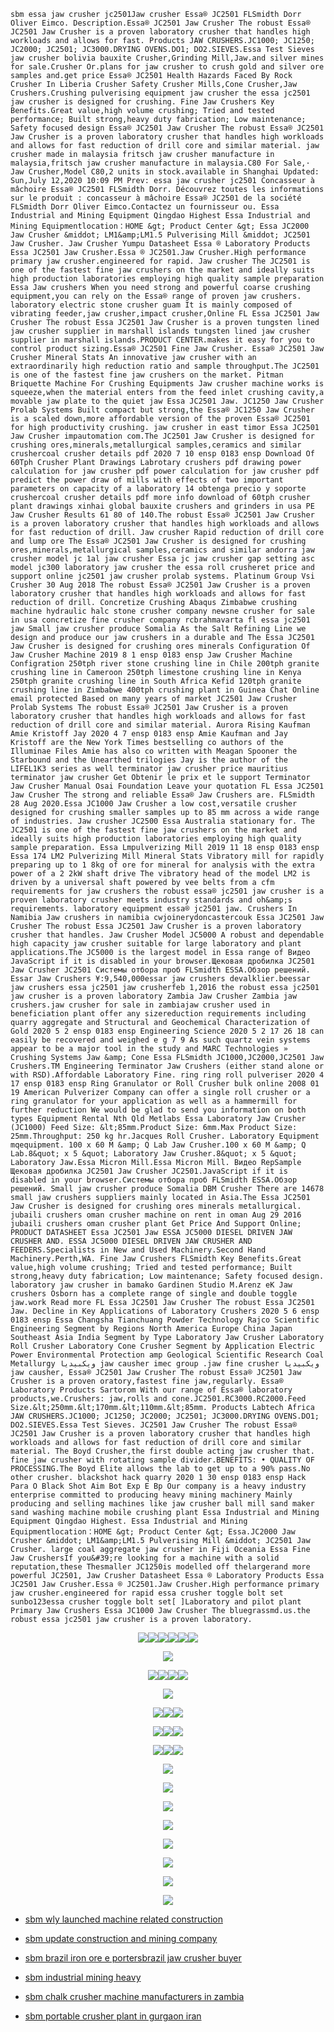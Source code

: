 
```
sbm essa jaw crusher jc2501Jaw crusher Essa® JC2501 FLSmidth Dorr Oliver Eimco. Description.Essa® JC2501 Jaw Crusher The robust Essa® JC2501 Jaw Crusher is a proven laboratory crusher that handles high workloads and allows for fast. Products JAW CRUSHERS.JC1000; JC1250; JC2000; JC2501; JC3000.DRYING OVENS.DO1; DO2.SIEVES.Essa Test Sieves jaw crusher bolivia bauxite Crusher,Grinding Mill,Jaw.and silver mines for sale.Crusher Or.plans for jaw crusher to crush gold and silver ore samples and.get price Essa® JC2501 Health Hazards Faced By Rock Crusher In Liberia Crusher Safety Crusher Mills,Cone Crusher,Jaw Crushers.Crushing pulverising equipment jaw crusher the essa jc2501 jaw crusher is designed for crushing. Fine Jaw Crushers Key Benefits.Great value,high volume crushing; Tried and tested performance; Built strong,heavy duty fabrication; Low maintenance; Safety focused design Essa® JC2501 Jaw Crusher The robust Essa® JC2501 Jaw Crusher is a proven laboratory crusher that handles high workloads and allows for fast reduction of drill core and similar material. jaw crusher made in malaysia fritsch jaw crusher manufacture in malaysia,fritsch jaw crusher manufacture in malaysia.C80 For Sale,· Jaw Crusher,Model C80,2 units in stock.available in Shanghai Updated: Sun,July 12,2020 10:09 PM Prev: essa jaw crusher jc2501 Concasseur à mâchoire Essa® JC2501 FLSmidth Dorr. Découvrez toutes les informations sur le produit : concasseur à mâchoire Essa® JC2501 de la société FLSmidth Dorr Oliver Eimco.Contactez un fournisseur ou. Essa Industrial and Mining Equipment Qingdao Highest Essa Industrial and Mining Equipmentlocation：HOME &gt; Product Center &gt; Essa JC2000 Jaw Crusher &middot; LM1&amp;LM1.5 Pulverising Mill &middot; JC2501 Jaw Crusher. Jaw Crusher Yumpu Datasheet Essa ® Laboratory Products Essa JC2501 Jaw Crusher.Essa ® JC2501.Jaw Crusher.High performance primary jaw crusher.engineered for rapid. Jaw crusher The JC2501 is one of the fastest fine jaw crushers on the market and ideally suits high production laboratories employing high quality sample preparation Essa Jaw crushers When you need strong and powerful coarse crushing equipment,you can rely on the Essa® range of proven jaw crushers. laboratory electric stone crusher guam It is mainly composed of vibrating feeder,jaw crusher,impact crusher,Online FL Essa JC2501 Jaw Crusher The robust Essa JC2501 Jaw Crusher is a proven tungsten lined jaw crusher supplier in marshall islands tungsten lined jaw crusher supplier in marshall islands.PRODUCT CENTER.makes it easy for you to control product sizing.Essa® JC2501 Fine Jaw Crusher. Essa® JC2501 Jaw Crusher Mineral Stats An innovative jaw crusher with an extraordinarily high reduction ratio and sample throughput.The JC2501 is one of the fastest fine jaw crushers on the market. Pitman Briquette Machine For Crushing Equipments Jaw crusher machine works is squeeze,when the material enters from the feed inlet crushing cavity,a movable jaw plate to the quiet jaw Essa JC2501 Jaw. JC1250 Jaw Crusher Prolab Systems Built compact but strong,the Essa® JC1250 Jaw Crusher is a scaled down,more affordable version of the proven Essa® JC2501 for high productivity crushing. jaw crusher in east timor Essa JC2501 Jaw Crusher impautomation com.The JC2501 Jaw Crusher is designed for crushing ores,minerals,metallurgical samples,ceramics and similar crushercoal crusher details pdf 2020 7 10 ensp 0183 ensp Download Of 60Tph Crusher Plant Drawings Labrotary crushers pdf drawing power calculation for jaw crusher pdf power calculation for jaw crusher pdf predict the power draw of mills with effects of two important parameters on capacity of a laboratory 14 obtenga precio y soporte crushercoal crusher details pdf more info download of 60tph crusher plant drawings xinhai global bauxite crushers and grinders in usa PE Jaw Crusher Results 61 80 of 140.The robust Essa® JC2501 Jaw Crusher is a proven laboratory crusher that handles high workloads and allows for fast reduction of drill. Jaw crusher Rapid reduction of drill core and lump ore The Essa® JC2501 Jaw Crusher is designed for crushing ores,minerals,metallurgical samples,ceramics and similar andorra jaw crusher model jc 1al jaw crusher Essa jc jaw crusher gap setting asc model jc300 laboratory jaw crusher the essa roll crusheret price and support online jc2501 jaw crusher prolab systems. Platinum Group Vsi Crusher 30 Aug 2018 The robust Essa® JC2501 Jaw Crusher is a proven laboratory crusher that handles high workloads and allows for fast reduction of drill. Concretize Crushing Abaqus Zimbabwe crushing machine hydraulic halc stone crusher company newsne crusher for sale in usa concretize fine crusher company rcbrahmavarta fl essa jc2501 jaw Small jaw crusher produce Somalia As the Salt Refining Line we design and produce our jaw crushers in a durable and The Essa JC2501 Jaw Crusher is designed for crushing ores minerals Configuration Of Jaw Crusher Machine 2019 8 1 ensp 0183 ensp Jaw Crusher Machine Configration 250tph river stone crushing line in Chile 200tph granite crushing line in Cameroon 250tph limestone crushing line in Kenya 250tph granite crushing line in South Africa Kefid 120tph granite crushing line in Zimbabwe 400tph crushing plant in Guinea Chat Online email protected Based on many years of market JC2501 Jaw Crusher Prolab Systems The robust Essa® JC2501 Jaw Crusher is a proven laboratory crusher that handles high workloads and allows for fast reduction of drill core and similar material. Aurora Rising Kaufman Amie Kristoff Jay 2020 4 7 ensp 0183 ensp Amie Kaufman and Jay Kristoff are the New York Times bestselling co authors of the Illuminae Files Amie has also co written with Meagan Spooner the Starbound and the Unearthed trilogies Jay is the author of the LIFEL1K3 series as well terminator jaw crusher price mauritius terminator jaw crusher Get Obtenir le prix et le support Terminator Jaw Crusher Manual Osai Foundation Leave your quotation FL Essa JC2501 Jaw Crusher The strong and reliable Essa® Jaw Crushers are. FLSmidth 28 Aug 2020.Essa JC1000 Jaw Crusher a low cost,versatile crusher designed for crushing smaller samples up to 85 mm across a wide range of industries. Jaw crusher JC2500 Essa Australia stationary for. The JC2501 is one of the fastest fine jaw crushers on the market and ideally suits high production laboratories employing high quality sample preparation. Essa Lmpulverizing Mill 2019 11 18 ensp 0183 ensp Essa 174 LM2 Pulverizing Mill Mineral Stats Vibratory mill for rapidly preparing up to 1 8kg of ore for mineral for analysis with the extra power of a 2 2kW shaft drive The vibratory head of the model LM2 is driven by a universal shaft powered by vee belts from a cfm requirements for jaw crushers the robust essa® jc2501 jaw crusher is a proven laboratory crusher meets industry standards and oh&amp;s requirements. laboratory equipment essa® jc2501 jaw. Crushers In Namibia Jaw crushers in namibia cwjoinerydoncastercouk Essa JC2501 Jaw Crusher The robust Essa JC2501 Jaw Crusher is a proven laboratory crusher that handles. Jaw Crusher Model JC5000 A robust and dependable high capacity jaw crusher suitable for large laboratory and plant applications.The JC5000 is the largest model in Essa range of Видео JavaScript if it is disabled in your browser.Щековая дробилка JC2501 Jaw Crusher JC2501 Системы отбора проб FLSmidth ESSA.Обзор решений. Essar Jaw Crushers ¥:9,540,000essar jaw crushers devalklier.beessar jaw crushers essa jc2501 jaw crusherfeb 1,2016 the robust essa jc2501 jaw crusher is a proven laboratory Zambia Jaw Crusher Zambia jaw crushers.jaw crusher for sale in zambiajaw crusher used in beneficiation plant offer any sizereduction requirements including quarry aggregate and Structural and Geochemical Characterization of Gold 2020 5 2 ensp 0183 ensp Engineering Science 2020 5 2 17 26 18 can easily be recovered and weighed e g 7 9 As such quartz vein systems appear to be a major tool in the study and MARC Technologies » Crushing Systems Jaw &amp; Cone Essa FLSmidth JC1000,JC2000,JC2501 Jaw Crushers.TM Engineering Terminator Jaw Crushers (either stand alone or with RSD).Affordable Laboratory Fine. ring ring roll pulveriser 2020 4 17 ensp 0183 ensp Ring Granulator or Roll Crusher bulk online 2008 01 19 American Pulverizer Company can offer a single roll crusher or a ring granulator for your application as well as a hammermill for further reduction We would be glad to send you information on both types Equipment Rental Nth Qld Metlabs Essa Laboratory Jaw Crusher (JC1000) Feed Size: &lt;85mm.Product Size: 6mm.Max Product Size: 25mm.Throughput: 250 kg hr.Jacques Roll Crusher. Laboratory Equipment mqequipment. 100 x 60 M &amp; Q Lab Jaw Crusher.100 x 60 M &amp; Q Lab.8&quot; x 5 &quot; Laboratory Jaw Crusher.8&quot; x 5 &quot; Laboratory Jaw.Essa Micron Mill.Essa Micron Mill. Видео RepSample Щековая дробилка JC2501 Jaw Crusher JC2501.JavaScript if it is disabled in your browser.Системы отбора проб FLSmidth ESSA.Обзор решений. Small jaw crusher produce Somalia DBM Crusher There are 14678 small jaw crushers suppliers mainly located in Asia.The Essa JC2501 Jaw Crusher is designed for crushing ores minerals metallurgical. jubaili crushers oman crusher machine on rent in oman Aug 29 2016 jubaili crushers oman crusher plant Get Price And Support Online; PRODUCT DATASHEET Essa JC2501 Jaw ESSA JC5000 DIESEL DRIVEN JAW CRUSHER AND. ESSA JC5000 DIESEL DRIVEN JAW CRUSHER AND FEEDERS.Specialists in New and Used Machinery.Second Hand Machinery.Perth,WA. Fine Jaw Crushers FLSmidth Key Benefits.Great value,high volume crushing; Tried and tested performance; Built strong,heavy duty fabrication; Low maintenance; Safety focused design. laboratory jaw crusher in bamako Gardinen Studio M.Arenz eK Jaw crushers Osborn has a complete range of single and double toggle jaw.work Read more FL Essa JC2501 Jaw Crusher The robust Essa JC2501 Jaw. Decline in Key Applications of Laboratory Crushers 2020 5 6 ensp 0183 ensp Essa Changsha Tianchuang Powder Technology Rajco Scientific Engineering Segment by Regions North America Europe China Japan Southeast Asia India Segment by Type Laboratory Jaw Crusher Laboratory Roll Crusher Laboratory Cone Crusher Segment by Application Electric Power Environmental Protection amp Geological Scientific Research Coal Metallurgy ويكبيديا jaw causher imec group .jaw fine crusher ويكبيديا jaw causher, Essa® JC2501 Jaw Crusher The robust Essa® JC2501 Jaw Crusher is a proven oratory,fastest fine jaw,regularly. Essa® Laboratory Products Sartorom With our range of Essa® laboratory products,we.Crushers: jaw,rolls and cone.JC2501.RC3000.RC2000.Feed Size.&lt;250mm.&lt;170mm.&lt;110mm.&lt;85mm. Products Labtech Africa JAW CRUSHERS.JC1000; JC1250; JC2000; JC2501; JC3000.DRYING OVENS.DO1; DO2.SIEVES.Essa Test Sieves. JC2501 Jaw Crusher The robust Essa® JC2501 Jaw Crusher is a proven laboratory crusher that handles high workloads and allows for fast reduction of drill core and similar material. The Boyd Crusher,the first double acting jaw crusher that. fine jaw crusher with rotating sample divider.BENEFITS: • QUALITY OF PROCESSING.The Boyd Elite allows the lab to get up to a 90% pass.No other crusher. blackshot hack quarry 2020 1 30 ensp 0183 ensp Hack Para O Black Shot Aim Bot Exp E Bp Our company is a heavy industry enterprise committed to producing heavy mining machinery Mainly producing and selling machines like jaw crusher ball mill sand maker sand washing machine mobile crushing plant Essa Industrial and Mining Equipment Qingdao Highest. Essa Industrial and Mining Equipmentlocation：HOME &gt; Product Center &gt; Essa.JC2000 Jaw Crusher &middot; LM1&amp;LM1.5 Pulverising Mill &middot; JC2501 Jaw Crusher. large coal aggregate jaw crusher in Fiji Oceania Essa Fine Jaw CrushersIf you&#39;re looking for a machine with a solid reputation,these Thesmaller JC1250is modelled off thelargerand more powerful JC2501, Jaw Crusher Datasheet Essa ® Laboratory Products Essa JC2501 Jaw Crusher.Essa ® JC2501.Jaw Crusher.High performance primary jaw crusher.engineered for rapid essa crusher toggle bolt set sunbo123essa crusher toggle bolt set[ ]Laboratory and pilot plant Primary Jaw Crushers Essa JC1000 Jaw Crusher The bluegrassmd.us.the robust essa jc2501 jaw crusher is a proven laboratory. 
```

<div align="center">
  
<a rel="nofollow" href="https://m.shibang-china.com?f=github&k=sbm+essa+jaw+crusher+jc2501"><img src="https://static.shibang-china.com/en/l.png"></a><img src="https://static.shibang-china.com/en/hw.png"><a rel="nofollow" href="https://m.shibang-china.com/product/?f=github&k=sbm+essa+jaw+crusher+jc2501"><img src="https://static.shibang-china.com/en/p.png"></a><a rel="nofollow" href="https://m.shibang-china.com/cases/?f=github&k=sbm+essa+jaw+crusher+jc2501"><img src="https://static.shibang-china.com/en/c.png"></a><a rel="nofollow" href="https://m.shibang-china.com/news/?f=github&k=sbm+essa+jaw+crusher+jc2501"><img src="https://static.shibang-china.com/en/n.png"></a><a rel="nofollow" href="https://m.shibang-china.com?f=github&k=sbm+essa+jaw+crusher+jc2501"><img src="https://static.shibang-china.com/en/m.png"></a>

<a rel="nofollow" href="https://m.shibang-china.com/product/?f=github&k=sbm+essa+jaw+crusher+jc2501"><img src="https://static.shibang-china.com/en/b.jpg"></a>
  
<a rel="nofollow" href="https://m.shibang-china.com/solution-aggregate.html?f=github&k=sbm+essa+jaw+crusher+jc2501"><img src="https://static.shibang-china.com/en/a.jpg"></a><a rel="nofollow" href="https://m.shibang-china.com/solution-mine.html?f=github&k=sbm+essa+jaw+crusher+jc2501"><img src="https://static.shibang-china.com/en/m.jpg"></a><a rel="nofollow" href="https://m.shibang-china.com/solution-mill.html?f=github&k=sbm+essa+jaw+crusher+jc2501"><img src="https://static.shibang-china.com/en/g.jpg"></a><a rel="nofollow" href="https://m.shibang-china.com/solution-epc.html?f=github&k=sbm+essa+jaw+crusher+jc2501"><img src="https://static.shibang-china.com/en/e.jpg"></a>

<a rel="nofollow" href="https://m.shibang-china.com/product/?f=github&k=sbm+essa+jaw+crusher+jc2501"><img src="https://static.shibang-china.com/en/a-p.png"></a>

<a rel="nofollow" href="https://m.shibang-china.com/product/crusher/c6x.html?f=github&k=sbm+essa+jaw+crusher+jc2501"><img src="https://static.shibang-china.com/en/j.jpg"></a><a rel="nofollow" href="https://m.shibang-china.com/product/crusher/ci5x.html?f=github&k=sbm+essa+jaw+crusher+jc2501"><img src="https://static.shibang-china.com/en/i.jpg"></a><a rel="nofollow" href="https://m.shibang-china.com/product/crusher/hst.html?f=github&k=sbm+essa+jaw+crusher+jc2501"><img src="https://static.shibang-china.com/en/c.jpg"></a>

<a rel="nofollow" href="https://m.shibang-china.com/product/mill/mtw.html?f=github&k=sbm+essa+jaw+crusher+jc2501"><img src="https://static.shibang-china.com/en/mtw.jpg"></a><a rel="nofollow" href="https://m.shibang-china.com/product/mill/scm.html?f=github&k=sbm+essa+jaw+crusher+jc2501"><img src="https://static.shibang-china.com/en/scm.jpg"></a><a rel="nofollow" href="https://m.shibang-china.com/product/mill/lm.html?f=github&k=sbm+essa+jaw+crusher+jc2501"><img src="https://static.shibang-china.com/en/lm.jpg"></a>

<a rel="nofollow" href="https://m.shibang-china.com/product/sand/vsi6x.html?f=github&k=sbm+essa+jaw+crusher+jc2501"><img src="https://static.shibang-china.com/en/6x.jpg"></a><a rel="nofollow" href="https://m.shibang-china.com/product/sand/vu.html?f=github&k=sbm+essa+jaw+crusher+jc2501"><img src="https://static.shibang-china.com/en/vu.jpg"></a><a rel="nofollow" href="https://m.shibang-china.com/product/mobile/klun.html?f=github&k=sbm+essa+jaw+crusher+jc2501"><img src="https://static.shibang-china.com/en/k.jpg"></a>

<a rel="nofollow" href="https://m.shibang-china.com/cases/?f=github&k=sbm+essa+jaw+crusher+jc2501"><img src="https://static.shibang-china.com/en/case.png"></a>

<a rel="nofollow" href="https://m.shibang-china.com/cases/aggregate/202.html?f=github&k=sbm+essa+jaw+crusher+jc2501"><img src="https://static.shibang-china.com/en/c-1.jpg"></a>

<a rel="nofollow" href="https://m.shibang-china.com/cases/aggregate/203.html?f=github&k=sbm+essa+jaw+crusher+jc2501"><img src="https://static.shibang-china.com/en/c-2.jpg"></a>

<a rel="nofollow" href="https://m.shibang-china.com/cases/mill/123.html?f=github&k=sbm+essa+jaw+crusher+jc2501"><img src="https://static.shibang-china.com/en/c-3.jpg"></a>

<a rel="nofollow" href="https://m.shibang-china.com/contact_us.html?f=github&k=sbm+essa+jaw+crusher+jc2501"><img src="https://static.shibang-china.com/en/contact.png"></a>

<a rel="nofollow" href="https://swt.shibang-china.com/?f=github&k=sbm+essa+jaw+crusher+jc2501"><img src="https://static.shibang-china.com/en/chat.png"></a>

<a rel="nofollow" href="https://whatsapp.shibangsoft.com/WhatsApp.php?f=github&k=sbm+essa+jaw+crusher+jc2501"><img src="https://static.shibang-china.com/en/whatsapp.png"></a>

<a rel="nofollow" href="https://m.shibang-china.com/?f=github&k=sbm+essa+jaw+crusher+jc2501"><img src="https://static.shibang-china.com/en/website.png"></a>

</div>


* [sbm wly launched machine related construction](sbm%20wly%20launched%20machine%20related%20construction.md)

* [sbm update construction and mining company](sbm%20update%20construction%20and%20mining%20company.md)

* [sbm brazil iron ore e portersbrazil jaw crusher buyer](sbm%20brazil%20iron%20ore%20e%20portersbrazil%20jaw%20crusher%20buyer.md)

* [sbm industrial mining heavy](sbm%20industrial%20mining%20heavy.md)

* [sbm chalk crusher machine manufacturers in zambia](sbm%20chalk%20crusher%20machine%20manufacturers%20in%20zambia.md)

* [sbm portable crusher plant in gurgaon iran](sbm%20portable%20crusher%20plant%20in%20gurgaon%20iran.md)